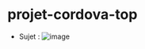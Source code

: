 # projet-cordova-top

- Sujet :
![image](https://user-images.githubusercontent.com/57704705/139388775-3f43bb3a-b0a0-49f6-a3f5-2497093beb83.png)
